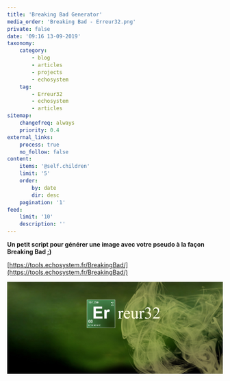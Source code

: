 ```yaml
---
title: 'Breaking Bad Generator'
media_order: 'Breaking Bad - Erreur32.png'
private: false
date: '09:16 13-09-2019'
taxonomy:
    category:
        - blog
        - articles
        - projects
        - echosystem
    tag:
        - Erreur32
        - echosystem
        - articles
sitemap:
    changefreq: always
    priority: 0.4
external_links:
    process: true
    no_follow: false
content:
    items: '@self.children'
    limit: '5'
    order:
        by: date
        dir: desc
    pagination: '1'
feed:
    limit: '10'
    description: ''
---
```


**Un petit script pour générer une image avec votre pseudo à la façon Breaking Bad ;)**



[https://tools.echosystem.fr/BreakingBad/](https://tools.echosystem.fr/BreakingBad/)

![](Breaking%20Bad%20-%20Erreur32.png)